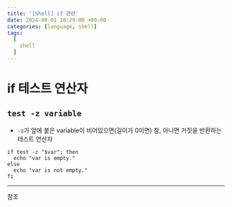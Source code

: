 ```yaml
---
title: '[Shell] if 관련' 
date: 2024-08-01 18:29:00 +09:00
categories: [language, shell]
tags:
  [
    shell
  ]
---
```



# if 테스트 연산자

## `test -z variable`

- `-z`가 앞에 붙은 variable이 비어있으면(길이가 0이면) 참, 아니면 거짓을 반환하는 테스트 연산자


```shell
if test -z "$var"; then
  echo "var is empty."
else
  echo "var is not empty."
fi
```


---

참조

